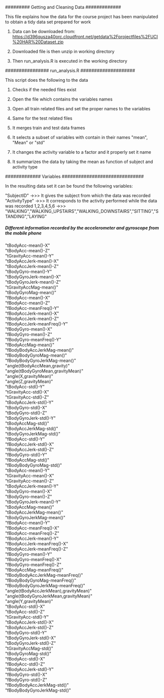 #########  Getting and Cleaning Data #############

This file explains how the data for the course project has been manipulated to obtain a tidy data set prepared for work 

1) Data can be downloaded from:
https://d396qusza40orc.cloudfront.net/getdata%2Fprojectfiles%2FUCI%20HAR%20Dataset.zip 

2) Downloaded file is then unzip in working directory 

3) Then run_analysis.R is executed in the working directory


################ run_analysis.R ####################

This script does the following to the data
1) Checks if the needed files exist

2) Open the file which contains the variables names

3) Open all train related files and set the proper names to the variables
4) Same for the test related files

5) It merges train and test data frames

6) It selects a subset of variables with contain in their names "mean", "Mean" or "std"

7) It changes the activity variable to a factor and it properly set it name

8) It summarizes the data by taking the mean as function of subject and activity type


############# Variables ##############################

In the resulting data set it can be found the following variables:

 "SubjectID"    ->>> It gives the subject from which the data was recorded                           
 "ActivityType" ->>> It corresponds to the activity performed while the data was recorded 
                     1,2,3,4,5,6  ->>> "WALKING","WALKING_UPSTAIRS","WALKING_DOWNSTAIRS","SITTING","STANDING","LAYING"                             

##### Different information recorded by the accelerometer and gyroscope from the mobile phone
 "tBodyAcc-mean()-X"                   
 "tBodyAcc-mean()-Z"                   
 "tGravityAcc-mean()-Y"                
 "tBodyAccJerk-mean()-X"               
 "tBodyAccJerk-mean()-Z"               
 "tBodyGyro-mean()-Y"                  
 "tBodyGyroJerk-mean()-X"              
 "tBodyGyroJerk-mean()-Z"              
 "tGravityAccMag-mean()"               
 "tBodyGyroMag-mean()"                 
 "fBodyAcc-mean()-X"                   
 "fBodyAcc-mean()-Z"                   
 "fBodyAcc-meanFreq()-Y"               
 "fBodyAccJerk-mean()-X"               
 "fBodyAccJerk-mean()-Z"               
 "fBodyAccJerk-meanFreq()-Y"           
 "fBodyGyro-mean()-X"                  
 "fBodyGyro-mean()-Z"                  
 "fBodyGyro-meanFreq()-Y"              
 "fBodyAccMag-mean()"                  
 "fBodyBodyAccJerkMag-mean()"          
 "fBodyBodyGyroMag-mean()"             
 "fBodyBodyGyroJerkMag-mean()"         
 "angle(tBodyAccMean,gravity)"         
 "angle(tBodyGyroMean,gravityMean)"    
 "angle(X,gravityMean)"                
 "angle(Z,gravityMean)"                
 "tBodyAcc-std()-Y"                    
 "tGravityAcc-std()-X"                 
 "tGravityAcc-std()-Z"                 
 "tBodyAccJerk-std()-Y"                
 "tBodyGyro-std()-X"                   
 "tBodyGyro-std()-Z"                   
 "tBodyGyroJerk-std()-Y"               
 "tBodyAccMag-std()"                   
 "tBodyAccJerkMag-std()"               
 "tBodyGyroJerkMag-std()"              
 "fBodyAcc-std()-Y"                    
 "fBodyAccJerk-std()-X"                
 "fBodyAccJerk-std()-Z"                
 "fBodyGyro-std()-Y"                   
 "fBodyAccMag-std()"                   
 "fBodyBodyGyroMag-std()"              
 "tBodyAcc-mean()-Y"                        
 "tGravityAcc-mean()-X"                     
 "tGravityAcc-mean()-Z"                     
 "tBodyAccJerk-mean()-Y"                    
 "tBodyGyro-mean()-X"                       
 "tBodyGyro-mean()-Z"                       
 "tBodyGyroJerk-mean()-Y"                   
 "tBodyAccMag-mean()"                       
 "tBodyAccJerkMag-mean()"                   
 "tBodyGyroJerkMag-mean()"                  
 "fBodyAcc-mean()-Y"                        
 "fBodyAcc-meanFreq()-X"                    
 "fBodyAcc-meanFreq()-Z"                    
 "fBodyAccJerk-mean()-Y"                    
 "fBodyAccJerk-meanFreq()-X"                
 "fBodyAccJerk-meanFreq()-Z"                
 "fBodyGyro-mean()-Y"                       
 "fBodyGyro-meanFreq()-X"                   
 "fBodyGyro-meanFreq()-Z"                   
 "fBodyAccMag-meanFreq()"                   
 "fBodyBodyAccJerkMag-meanFreq()"           
 "fBodyBodyGyroMag-meanFreq()"              
 "fBodyBodyGyroJerkMag-meanFreq()"          
 "angle(tBodyAccJerkMean),gravityMean)"     
 "angle(tBodyGyroJerkMean,gravityMean)"     
 "angle(Y,gravityMean)"                     
 "tBodyAcc-std()-X"                         
 "tBodyAcc-std()-Z"                         
 "tGravityAcc-std()-Y"                      
 "tBodyAccJerk-std()-X"                     
 "tBodyAccJerk-std()-Z"                     
 "tBodyGyro-std()-Y"                        
 "tBodyGyroJerk-std()-X"                    
 "tBodyGyroJerk-std()-Z"                    
 "tGravityAccMag-std()"                     
 "tBodyGyroMag-std()"                       
 "fBodyAcc-std()-X"                         
 "fBodyAcc-std()-Z"                         
 "fBodyAccJerk-std()-Y"                     
 "fBodyGyro-std()-X"                        
 "fBodyGyro-std()-Z"                        
 "fBodyBodyAccJerkMag-std()"                
 "fBodyBodyGyroJerkMag-std()"               